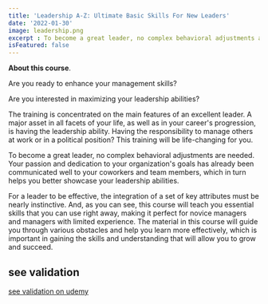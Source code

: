 ```yaml
---
title: 'Leadership A-Z: Ultimate Basic Skills For New Leaders'
date: '2022-01-30'
image: leadership.png
excerpt : To become a great leader, no complex behavioral adjustments are needed. Your passion and dedication to your organization's goals has already been communicated well to your coworkers and team members, which in turn helps you better showcase your leadership abilities.
isFeatured: false
--- 
```



 **About this course**.



Are you ready to enhance your management skills?



Are you interested in maximizing your leadership abilities?



The training is concentrated on the main features of an excellent leader. A major asset in all facets of your life, as well as in your career's progression, is having the leadership ability. Having the responsibility to manage others at work or in a political position? This training will be life-changing for you.



To become a great leader, no complex behavioral adjustments are needed. Your passion and dedication to your organization's goals has already been communicated well to your coworkers and team members, which in turn helps you better showcase your leadership abilities.



For a leader to be effective, the integration of a set of key attributes must be nearly instinctive. And, as you can see, this course will teach you essential skills that you can use right away, making it perfect for novice managers and managers with limited experience. The material in this course will guide you through various obstacles and help you learn more effectively, which is important in gaining the skills and understanding that will allow you to grow and succeed.


## see validation

[see validation on udemy](https://www.udemy.com/course/leadership-a-z-ultimate-basic-skills-for-new-leaders/learn/lecture/28429396?start=0#overview)



